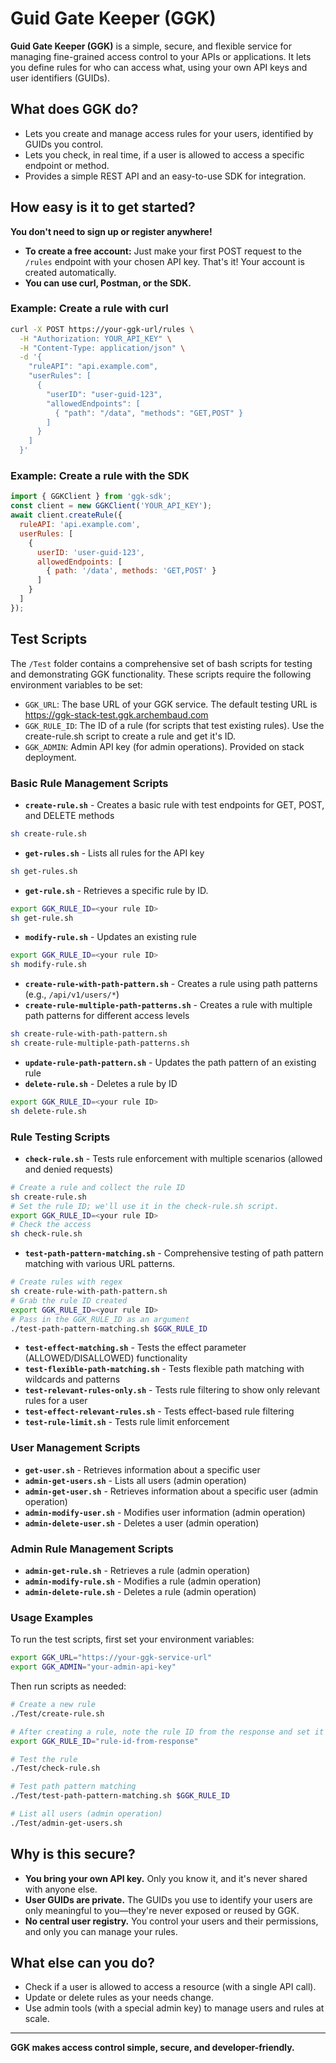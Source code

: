 # Guid Gate Keeper (GGK)

**Guid Gate Keeper (GGK)** is a simple, secure, and flexible service for managing fine-grained access control to your APIs or applications. It lets you define rules for who can access what, using your own API keys and user identifiers (GUIDs).

## What does GGK do?
- Lets you create and manage access rules for your users, identified by GUIDs you control.
- Lets you check, in real time, if a user is allowed to access a specific endpoint or method.
- Provides a simple REST API and an easy-to-use SDK for integration.

## How easy is it to get started?
**You don't need to sign up or register anywhere!**

- **To create a free account:** Just make your first POST request to the `/rules` endpoint with your chosen API key. That's it! Your account is created automatically.
- **You can use curl, Postman, or the SDK.**

### Example: Create a rule with curl
```sh
curl -X POST https://your-ggk-url/rules \
  -H "Authorization: YOUR_API_KEY" \
  -H "Content-Type: application/json" \
  -d '{
    "ruleAPI": "api.example.com",
    "userRules": [
      {
        "userID": "user-guid-123",
        "allowedEndpoints": [
          { "path": "/data", "methods": "GET,POST" }
        ]
      }
    ]
  }'
```

### Example: Create a rule with the SDK
```js
import { GGKClient } from 'ggk-sdk';
const client = new GGKClient('YOUR_API_KEY');
await client.createRule({
  ruleAPI: 'api.example.com',
  userRules: [
    {
      userID: 'user-guid-123',
      allowedEndpoints: [
        { path: '/data', methods: 'GET,POST' }
      ]
    }
  ]
});
```

## Test Scripts

The `/Test` folder contains a comprehensive set of bash scripts for testing and demonstrating GGK functionality. These scripts require the following environment variables to be set:

- `GGK_URL`: The base URL of your GGK service. The default testing URL is https://ggk-stack-test.ggk.archembaud.com
- `GGK_RULE_ID`: The ID of a rule (for scripts that test existing rules). Use the create-rule.sh script to create a rule and get it's ID.
- `GGK_ADMIN`: Admin API key (for admin operations). Provided on stack deployment.

### Basic Rule Management Scripts

- **`create-rule.sh`** - Creates a basic rule with test endpoints for GET, POST, and DELETE methods

```bash
sh create-rule.sh
```
- **`get-rules.sh`** - Lists all rules for the API key

```bash
sh get-rules.sh
```

- **`get-rule.sh`** - Retrieves a specific rule by ID.
```bash
export GGK_RULE_ID=<your rule ID>
sh get-rule.sh
```
- **`modify-rule.sh`** - Updates an existing rule
```bash
export GGK_RULE_ID=<your rule ID>
sh modify-rule.sh
```
- **`create-rule-with-path-pattern.sh`** - Creates a rule using path patterns (e.g., `/api/v1/users/*`)
- **`create-rule-multiple-path-patterns.sh`** - Creates a rule with multiple path patterns for different access levels
```bash
sh create-rule-with-path-pattern.sh
sh create-rule-multiple-path-patterns.sh
```

- **`update-rule-path-pattern.sh`** - Updates the path pattern of an existing rule
- **`delete-rule.sh`** - Deletes a rule by ID
```bash
export GGK_RULE_ID=<your rule ID>
sh delete-rule.sh
```

### Rule Testing Scripts

- **`check-rule.sh`** - Tests rule enforcement with multiple scenarios (allowed and denied requests)
```bash
# Create a rule and collect the rule ID
sh create-rule.sh
# Set the rule ID; we'll use it in the check-rule.sh script.
export GGK_RULE_ID=<your rule ID>
# Check the access
sh check-rule.sh
```
- **`test-path-pattern-matching.sh`** - Comprehensive testing of path pattern matching with various URL patterns.
```bash
# Create rules with regex
sh create-rule-with-path-pattern.sh
# Grab the rule ID created
export GGK_RULE_ID=<your rule ID>
# Pass in the GGK_RULE_ID as an argument
./test-path-pattern-matching.sh $GGK_RULE_ID
```

- **`test-effect-matching.sh`** - Tests the effect parameter (ALLOWED/DISALLOWED) functionality
- **`test-flexible-path-matching.sh`** - Tests flexible path matching with wildcards and patterns
- **`test-relevant-rules-only.sh`** - Tests rule filtering to show only relevant rules for a user
- **`test-effect-relevant-rules.sh`** - Tests effect-based rule filtering
- **`test-rule-limit.sh`** - Tests rule limit enforcement

### User Management Scripts

- **`get-user.sh`** - Retrieves information about a specific user
- **`admin-get-users.sh`** - Lists all users (admin operation)
- **`admin-get-user.sh`** - Retrieves information about a specific user (admin operation)
- **`admin-modify-user.sh`** - Modifies user information (admin operation)
- **`admin-delete-user.sh`** - Deletes a user (admin operation)

### Admin Rule Management Scripts

- **`admin-get-rule.sh`** - Retrieves a rule (admin operation)
- **`admin-modify-rule.sh`** - Modifies a rule (admin operation)
- **`admin-delete-rule.sh`** - Deletes a rule (admin operation)

### Usage Examples

To run the test scripts, first set your environment variables:

```bash
export GGK_URL="https://your-ggk-service-url"
export GGK_ADMIN="your-admin-api-key"
```

Then run scripts as needed:

```bash
# Create a new rule
./Test/create-rule.sh

# After creating a rule, note the rule ID from the response and set it
export GGK_RULE_ID="rule-id-from-response"

# Test the rule
./Test/check-rule.sh

# Test path pattern matching
./Test/test-path-pattern-matching.sh $GGK_RULE_ID

# List all users (admin operation)
./Test/admin-get-users.sh
```

## Why is this secure?
- **You bring your own API key.** Only you know it, and it's never shared with anyone else.
- **User GUIDs are private.** The GUIDs you use to identify your users are only meaningful to you—they're never exposed or reused by GGK.
- **No central user registry.** You control your users and their permissions, and only you can manage your rules.

## What else can you do?
- Check if a user is allowed to access a resource (with a single API call).
- Update or delete rules as your needs change.
- Use admin tools (with a special admin key) to manage users and rules at scale.

---

**GGK makes access control simple, secure, and developer-friendly.**
